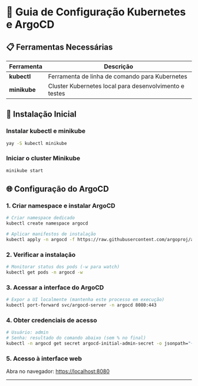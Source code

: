 # 🚀 Guia de Configuração Kubernetes e ArgoCD

## 📋 Ferramentas Necessárias

| Ferramenta   | Descrição                                              |
| ------------ | ------------------------------------------------------ |
| **kubectl**  | Ferramenta de linha de comando para Kubernetes         |
| **minikube** | Cluster Kubernetes local para desenvolvimento e testes |

## 🔧 Instalação Inicial

### Instalar kubectl e minikube

```bash
yay -S kubectl minikube
```

### Iniciar o cluster Minikube

```bash
minikube start
```

## 🌐 Configuração do ArgoCD

### 1. Criar namespace e instalar ArgoCD

```bash
# Criar namespace dedicado
kubectl create namespace argocd

# Aplicar manifestos de instalação
kubectl apply -n argocd -f https://raw.githubusercontent.com/argoproj/argo-cd/stable/manifests/install.yaml
```

### 2. Verificar a instalação

```bash
# Monitorar status dos pods (-w para watch)
kubectl get pods -n argocd -w
```

### 3. Acessar a interface do ArgoCD

```bash
# Expor a UI localmente (mantenha este processo em execução)
kubectl port-forward svc/argocd-server -n argocd 8080:443
```

### 4. Obter credenciais de acesso

```bash
# Usuário: admin
# Senha: resultado do comando abaixo (sem % no final)
kubectl -n argocd get secret argocd-initial-admin-secret -o jsonpath="{.data.password}" | base64 -d
```

### 5. Acesso à interface web

Abra no navegador: [https://localhost:8080](https://localhost:8080)

---
